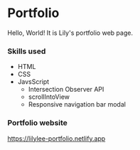 # Portfolio
 Hello, World! It is Lily's portfolio web page.
 
 ### Skills used
  * HTML
  * CSS
  * JavsScript
    * Intersection Observer API
    * scrollIntoView
    * Responsive navigation bar modal

 ### Portfolio website
https://lilylee-portfolio.netlify.app

